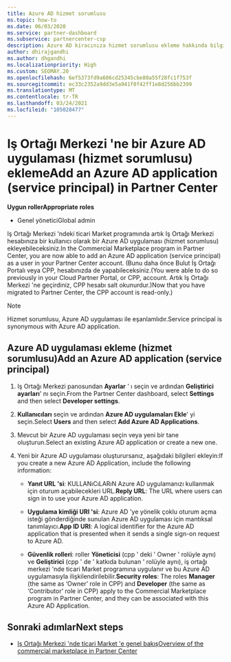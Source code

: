 ```yaml
---
title: Azure AD hizmet sorumlusu
ms.topic: how-to
ms.date: 06/03/2020
ms.service: partner-dashboard
ms.subservice: partnercenter-csp
description: Azure AD kiracınıza hizmet sorumlusu ekleme hakkında bilgi edinin. Bunun yapılması, Iş Ortağı Merkezi 'ne bir Azure AD uygulaması (hizmet sorumlusu) ekleme anlamına gelir.
author: dhirajgandhi
ms.author: dhgandhi
ms.localizationpriority: High
ms.custom: SEOMAY.20
ms.openlocfilehash: 6ef5373fd9a606cd25345cbe80a55f28fc1f753f
ms.sourcegitcommit: ec33c2352a9dd3e5a941f0f42ff1e8d256bb2399
ms.translationtype: MT
ms.contentlocale: tr-TR
ms.lasthandoff: 03/24/2021
ms.locfileid: "105028477"
---
```

# <a name="add-an-azure-ad-application-service-principal-in-partner-center"></a><span data-ttu-id="7e24b-104">Iş Ortağı Merkezi 'ne bir Azure AD uygulaması (hizmet sorumlusu) ekleme</span><span class="sxs-lookup"><span data-stu-id="7e24b-104">Add an Azure AD application (service principal) in Partner Center</span></span>

<span data-ttu-id="7e24b-105">**Uygun roller**</span><span class="sxs-lookup"><span data-stu-id="7e24b-105">**Appropriate roles**</span></span>

- <span data-ttu-id="7e24b-106">Genel yönetici</span><span class="sxs-lookup"><span data-stu-id="7e24b-106">Global admin</span></span>

<span data-ttu-id="7e24b-107">Iş Ortağı Merkezi 'ndeki ticari Market programında artık Iş Ortağı Merkezi hesabınıza bir kullanıcı olarak bir Azure AD uygulaması (hizmet sorumlusu) ekleyebileceksiniz.</span><span class="sxs-lookup"><span data-stu-id="7e24b-107">In the Commercial Marketplace program in Partner Center, you are now able to add an Azure AD application (service principal) as a user in your Partner Center account.</span></span> <span data-ttu-id="7e24b-108">(Bunu daha önce Bulut İş Ortağı Portalı veya CPP, hesabınızda de yapabileceksiniz.</span><span class="sxs-lookup"><span data-stu-id="7e24b-108">(You were able to do so previously in your Cloud Partner Portal, or CPP, account.</span></span> <span data-ttu-id="7e24b-109">Artık Iş Ortağı Merkezi 'ne geçirdiniz, CPP hesabı salt okunurdur.)</span><span class="sxs-lookup"><span data-stu-id="7e24b-109">Now that you have migrated to Partner Center, the CPP account is read-only.)</span></span>
 
>[!Note] 
><span data-ttu-id="7e24b-110">Hizmet sorumlusu, Azure AD uygulaması ile eşanlamlıdır.</span><span class="sxs-lookup"><span data-stu-id="7e24b-110">Service principal is synonymous with Azure AD application.</span></span>

## <a name="add-an-azure-ad-application-service-principal"></a><span data-ttu-id="7e24b-111">Azure AD uygulaması ekleme (hizmet sorumlusu)</span><span class="sxs-lookup"><span data-stu-id="7e24b-111">Add an Azure AD application (service principal)</span></span>

1. <span data-ttu-id="7e24b-112">Iş Ortağı Merkezi panosundan **Ayarlar** ' ı seçin ve ardından **Geliştirici ayarları**' nı seçin.</span><span class="sxs-lookup"><span data-stu-id="7e24b-112">From the Partner Center dashboard, select **Settings** and then select **Developer settings**.</span></span>

2. <span data-ttu-id="7e24b-113">**Kullanıcıları** seçin ve ardından **Azure AD uygulamaları Ekle**' yi seçin.</span><span class="sxs-lookup"><span data-stu-id="7e24b-113">Select **Users** and then select **Add Azure AD Applications**.</span></span>

3. <span data-ttu-id="7e24b-114">Mevcut bir Azure AD uygulaması seçin veya yeni bir tane oluşturun.</span><span class="sxs-lookup"><span data-stu-id="7e24b-114">Select an existing Azure AD application or create a new one.</span></span>

4. <span data-ttu-id="7e24b-115">Yeni bir Azure AD uygulaması oluşturursanız, aşağıdaki bilgileri ekleyin:</span><span class="sxs-lookup"><span data-stu-id="7e24b-115">If you create a new Azure AD Application, include the following information:</span></span>  

   - <span data-ttu-id="7e24b-116">**Yanıt URL 'si**: KULLANıCıLARıN Azure AD uygulamanızı kullanmak için oturum açabilecekleri URL.</span><span class="sxs-lookup"><span data-stu-id="7e24b-116">**Reply URL**: The URL where users can sign in to use your Azure AD application.</span></span>

   - <span data-ttu-id="7e24b-117">**Uygulama kimliği URI 'si**: Azure AD 'ye yönelik çoklu oturum açma isteği gönderdiğinde sunulan Azure AD uygulaması için mantıksal tanımlayıcı.</span><span class="sxs-lookup"><span data-stu-id="7e24b-117">**App ID URI**: A logical identifier for the Azure AD application that is presented when it sends a single sign-on request to Azure AD.</span></span>

   - <span data-ttu-id="7e24b-118">**Güvenlik rolleri**: roller **Yöneticisi** (cpp ' deki ' Owner ' rolüyle aynı) ve **Geliştirici** (cpp ' de ' katkıda bulunan ' rolüyle aynı), iş ortağı merkezi 'nde ticari Market programına uygulanır ve bu Azure AD uygulamasıyla ilişkilendirilebilir.</span><span class="sxs-lookup"><span data-stu-id="7e24b-118">**Security roles**: The roles **Manager** (the same as  ‘Owner’ role in CPP) and **Developer** (the same as ‘Contributor’ role in CPP) apply to the Commercial Marketplace program in Partner Center, and they can be associated with this Azure AD Application.</span></span>  

## <a name="next-steps"></a><span data-ttu-id="7e24b-119">Sonraki adımlar</span><span class="sxs-lookup"><span data-stu-id="7e24b-119">Next steps</span></span>

- [<span data-ttu-id="7e24b-120">Iş Ortağı Merkezi 'nde ticari Market 'e genel bakış</span><span class="sxs-lookup"><span data-stu-id="7e24b-120">Overview of the commercial marketplace in Partner Center</span></span>](csp-commercial-marketplace-overview.md)